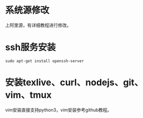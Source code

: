 # 系统源修改
上阿里源，有详细教程进行修改。 
# ssh服务安装
```
sudo apt-get install openssh-server
```
# 安装texlive、curl、nodejs、git、vim、tmux
vim安装直接支持python3，vim安装参考github教程。

